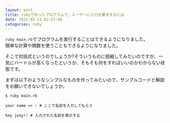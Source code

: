 ```yaml
---
layout: post
title: rubyで作ったプログラムで、ユーザーに入力を要求するには
date: 2015-05-11 02:57:48
categories: ruby
---
```

<p><code>ruby main.rb</code>でプログラムを実行することはできるようになりました。<br>
簡単な計算や関数を使うこともできるようになりました。</p>

<p>そこで対話式というのでしょうか?そういうものに挑戦してみたいのですが、一気にハードルが高くなったというか、そもそも何をすればいいのかわからない状態です。</p>

<p>まずは以下のようなシンプルなものを作ってみたいので、サンプルコードと解説をお願いできないでしょうか。</p>

<pre><code>$ ruby main.rb

your name =&gt; : # ここで名前を入力してもらう

hey jony!! # 入力された名前を表示する
</code></pre>
